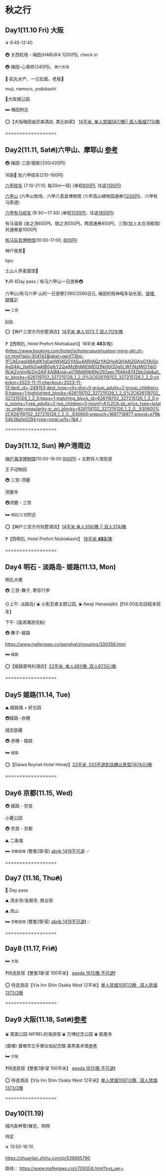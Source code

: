# 秋之行

## Day1(11.10 Fri) 大阪

✈️ 8:45-12:40

🚇 关西机场 - 梅田(HARUKA 1200円),  check in

🚇 梅田-心斋桥(240円)、`黑门市场`

🍞 矶丸水产、一兰拉面、老板🍜

muji, namoco, yodobashi

🏃大阪城公园



🛏️ 梅田附近

⭕️【大阪梅田由尼森酒店, 类比如家】 [14平米, 单人禁烟567/晚|| 双人吸烟773/晚 ](https://www.booking.com/hotel/jp/unizo-osaka-umeda.zh-cn.html?aid=304142&label=gen173bo-1FCAEoggI46AdIK1gDaHWIAQGYASu4ARjIAQzYAQHoAQH4AQSIAgGYAiGoAgS4Ar_hpKkGwAIB0gIkY2QwMzBhMjEtMDQ1Ni00ODg0LWFiNzMtOTdiOWJkZmVmNjZm2AIF4AIB&sid=676ec182c77b82050dfa50a0e61f5c1f&age=0;all_sr_blocks=273866516_273715564_2_2_0;checkin=2023-11-10;checkout=2023-11-11;dest_id=-240905;dest_type=city;dist=0;group_adults=1;group_children=1;hapos=2;highlighted_blocks=273866516_273715564_2_2_0;hpos=2;matching_block_id=273866516_273715564_2_2_0;no_rooms=1;req_adults=1;req_age=0;req_children=1;room1=A%2C0;sb_price_type=total;sr_order=popularity;sr_pri_blocks=273866516_273715564_2_2_0__1583550;srepoch=1697803113;srpvid=54ce5422874703b0;type=total;ucfs=1&#_)

==================

## Day2(11.11, Sat🔥)六甲山、摩耶山 [参考](https://www.mafengwo.cn/gonglve/ziyouxing/165556.html)



🚇 梅田-三宫/御影(330/420円)

16路🚌 到六甲缆车(210-160円)

[六甲缆车](https://www.rokkosan.com/cable/operation/?lang=zh-CHS) (7:10-21:10, 每20m一班) (单程<u>600円</u>, 往返<u>1100円</u>)

[六甲山](https://www.rokkosan.com/top/operations/?lang=zh-CHS) (六甲山牧场、六甲八音盒博物馆 /六甲高山植物园通券(<u>1230円</u>)、六甲有马索道)

[六甲有马缆车](https://koberope.jp/rokko) (9:30～17:30) (单程<u>1030円</u>，往返<u>1850円</u>)

有马温泉 (金之汤650円，银之汤550円，两馆通券850円，三馆(加上太合汤殿馆)共通券是1000円

[有马玩具博物馆](http://www.arima-toys.jp/)(10:00-17:00, <u>800円</u>)

神户夜景🌃

tips: 

土山人荞麦面馆🍞

 ❓JR 4Day pass / 有马六甲山一日游券🚇

六甲山(有马六甲 山的一日游劵2360/2560日元, 梅田的阪神电车站长室。[链接](https://www.mafengwo.cn/wenda/detail-7072357-7074374.html), [链接2](https://www.mafengwo.cn/i/17191819.html?sys_ver=)) 



🛏️ `三宫` 

[bnb](https://www.booking.com/hotel/jp/villa-fontaine-kobe-sannomiya.zh-cn.html?aid=304142&label=gen173bo-1DCAEoggI46AdIK1gDaHWIAQGYASu4ARjIAQzYAQPoAQH4AQSIAgGYAiGoAgS4Ar_hpKkGwAIB0gIkY2QwMzBhMjEtMDQ1Ni00ODg0LWFiNzMtOTdiOWJkZmVmNjZm2AIE4AIB&sid=a0198d69b89e292aec7846e8742bb2da&atlas_src=hp_iw_btn&checkin=2023-11-11&checkout=2023-11-12&dist=0&group_adults=2&group_children=0&no_rooms=1&room1=A%2CA&sb_price_type=total&srepoch=1697699360&srpvid=91523235f8680066&type=total&#tab-main)

⭕️【神户三宫方丹别墅酒店】[14平米 单人1073 || 双人1129/晚](https://www.booking.com/hotel/jp/villa-fontaine-kobe-sannomiya.zh-cn.html?aid=304142&label=gen173bo-1DCAEoggI46AdIK1gDaHWIAQGYASu4ARjIAQzYAQPoAQH4AQSIAgGYAiGoAgS4Ar_hpKkGwAIB0gIkY2QwMzBhMjEtMDQ1Ni00ODg0LWFiNzMtOTdiOWJkZmVmNjZm2AIE4AIB&sid=a0198d69b89e292aec7846e8742bb2da&dest_id=3796&dest_type=district&room1=A%2CA&group_adults=2&group_children=0&no_rooms=1&checkin=2023-11-11&checkout=2023-11-12&highlighted_blocks=53676521_346803203_2_2_0&atlas_src=sr_iw_title&ucfs=1#_)

❓【西明石, Hotel Prefort Nishiakashi】18平米 **483**/晚](https://www.booking.com/hotel/jp/hoterupurehuotoxi-ming-shi.zh-cn.html?aid=304142&label=gen173bo-1FCAEoggI46AdIK1gDaHWIAQGYASu4ARjIAQzYAQHoAQH4AQSIAgGYAiGoAgS4Ar_hpKkGwAIB0gIkY2QwMzBhMjEtMDQ1Ni00ODg0LWFiNzMtOTdiOWJkZmVmNjZm2AIF4AIB&sid=a0198d69b89e292aec7846e8742bb2da&all_sr_blocks=626119702_327215126_1_2_0%2C626119702_327215126_1_2_0;checkin=2023-11-11;checkout=2023-11-12;dest_id=-249153;dest_type=city;dist=0;group_adults=2;group_children=0;hapos=1;highlighted_blocks=626119702_327215126_1_2_0%2C626119702_327215126_1_2_0;hpos=1;matching_block_id=626119702_327215126_1_2_0;no_rooms=1;req_adults=2;req_children=0;room1=A%2CA;sb_price_type=total;sr_order=popularity;sr_pri_blocks=626119702_327215126_1_2_0__930600%2C626119702_327215126_1_2_0__930600;srepoch=1697716977;srpvid=e79b54b38a1e0294;type=total;ucfs=1&#_)


==================


## Day3(11.12, Sun) 神户港周边

[神户海洋博物馆](https://kobe-maritime-museum.com/s_chinese.html)(10:00-18:00 <u>900円</u>) + 北野异人馆街道

王子动物园

🚇 三宫-须磨

须磨寺

🚇须磨 - 三宫

🛏️ `明石`/`三宫`附近

⭕️【神户三宫方丹别墅酒店】[14平米 单人356/晚 || 双人374/晚 ](https://www.booking.com/hotel/jp/villa-fontaine-kobe-sannomiya.zh-cn.html?aid=304142&label=gen173bo-1DCAEoggI46AdIK1gDaHWIAQGYASu4ARjIAQzYAQPoAQH4AQSIAgGYAiGoAgS4Ar_hpKkGwAIB0gIkY2QwMzBhMjEtMDQ1Ni00ODg0LWFiNzMtOTdiOWJkZmVmNjZm2AIE4AIB&sid=676ec182c77b82050dfa50a0e61f5c1f&checkin=2023-11-12&checkout=2023-11-13&dest_id=-233817&dest_type=city&dist=0&do_availability_check=1&group_adults=2&group_children=0&hp_avform=1&hp_group_set=0&no_rooms=1&origin=hp&sb_price_type=total&src=hotel&type=total&#_)

❓【西明石, Hotel Prefort Nishiakashi】 [18平米 **483**/晚](https://www.booking.com/hotel/jp/hoterupurehuotoxi-ming-shi.zh-cn.html?aid=304142&label=gen173bo-1FCAEoggI46AdIK1gDaHWIAQGYASu4ARjIAQzYAQHoAQH4AQSIAgGYAiGoAgS4Ar_hpKkGwAIB0gIkY2QwMzBhMjEtMDQ1Ni00ODg0LWFiNzMtOTdiOWJkZmVmNjZm2AIF4AIB&sid=a0198d69b89e292aec7846e8742bb2da&all_sr_blocks=626119702_327215126_1_2_0%2C626119702_327215126_1_2_0;checkin=2023-11-11;checkout=2023-11-12;dest_id=-249153;dest_type=city;dist=0;group_adults=2;group_children=0;hapos=1;highlighted_blocks=626119702_327215126_1_2_0%2C626119702_327215126_1_2_0;hpos=1;matching_block_id=626119702_327215126_1_2_0;no_rooms=1;req_adults=2;req_children=0;room1=A%2CA;sb_price_type=total;sr_order=popularity;sr_pri_blocks=626119702_327215126_1_2_0__930600%2C626119702_327215126_1_2_0__930600;srepoch=1697716977;srpvid=e79b54b38a1e0294;type=total;ucfs=1&#_)

==================


## Day4 明石 - 淡路岛- 姬路(11.13, Mon)

明石大橋

🚇 三宫-舞子, 寄存行李

🌞上午: 淡路岛( ⛲️ 火影忍者主题公园, ⛲️ Awaji Hanasajiki)【❗️14:00左右回程末班车】

下午: (漩涡潮游览船)



🚇 舞子-姬路

https://www.mafengwo.cn/gonglve/ziyouxing/330356.html



🛏️ `姬路` 

⭕️【姬路蒙特利酒店】[22平米, 单人481/晚, 双人673元/晚](https://www.booking.com/hotel/jp/hoterumontoreji-lu.zh-cn.html?aid=304142&label=gen173bo-1DCAEoggI46AdIK1gDaHWIAQGYASu4ARjIAQzYAQPoAQH4AQSIAgGYAiGoAgS4Ar_hpKkGwAIB0gIkY2QwMzBhMjEtMDQ1Ni00ODg0LWFiNzMtOTdiOWJkZmVmNjZm2AIE4AIB&sid=a0198d69b89e292aec7846e8742bb2da&dest_id=-229173&dest_type=city&room1=A%2CA&group_adults=2&group_children=0&no_rooms=1&checkin=2023-11-13&checkout=2023-11-14&highlighted_blocks=231656610_0_2_0_0&atlas_src=sr_iw_title&ucfs=1#_)

==================


## Day5 姬路(11.14, Tue)

⛰️ 姬路城 + 好古园

🚇姬路 -赤穗

城忠臣藏

🚇 赤穗 - 姬路

🛏️ `姬路`

⭕️【Daiwa Roynet Hotel Himeji】[22平米, 533不退到店确认房型||674元/晚](https://www.booking.com/hotel/jp/daiwa-roynet-himeji.zh-cn.html?aid=304142&label=gen173bo-1FCAEoggI46AdIK1gDaHWIAQGYASu4ARjIAQzYAQHoAQH4AQSIAgGYAiGoAgS4Ar_hpKkGwAIB0gIkY2QwMzBhMjEtMDQ1Ni00ODg0LWFiNzMtOTdiOWJkZmVmNjZm2AIF4AIB&sid=676ec182c77b82050dfa50a0e61f5c1f&all_sr_blocks=0_0_2_0_0&checkin=2023-11-14&checkout=2023-11-15&dest_id=-229173&dest_type=city&dist=0&group_adults=2&group_children=0&hapos=2&highlighted_blocks=0_0_2_0_0&hpos=2&matching_block_id=0_0_2_0_0&no_rooms=1&req_adults=2&req_children=0&room1=A%2CA&sb_price_type=total&sr_order=popularity&sr_pri_blocks=0_0_2_0_0__1091604&srepoch=1697800920&srpvid=45f84fe8396700d3&type=total&ucfs=1&activeTab=main#_)

==================



## Day6 京都(11.15, Wed)

🚇 姬路 - 奈良



小鹿公园

🚇 奈良 - 京都

⛰️ 二条城



🛏️ `京都民宿` (整套2卧室) [abnb 1419不可退](https://www.airbnb.cn/rooms/15362865?adults=3&check_in=2023-11-16&check_out=2023-11-17&source_impression_id=p3_1697717984_zLJSQyw6GgMvgGAe&previous_page_section_name=1000&federated_search_id=a5595435-6b9b-4426-806e-0f7ebabb7d42) ✅

==================


## Day7 (11.16, Thu🔥)

🚌 Day pass

⛰️ 清水寺/金阁寺, 商业街

⛰️ 岚山

🛏️ `京都民宿` (整套2卧室) [abnb 1419不可退❗️](https://www.airbnb.cn/rooms/15362865?adults=3&check_in=2023-11-16&check_out=2023-11-17&source_impression_id=p3_1697717984_zLJSQyw6GgMvgGAe&previous_page_section_name=1000&federated_search_id=a5595435-6b9b-4426-806e-0f7ebabb7d42) ✅

==================


## Day8 (11.17, Fri🔥)



🛏️ `大阪`

❓待选民宿【整套3卧室 100平米】 [agoda 1611/晚 不可退❗️](https://www.agoda.cn/zh-cn/3-100-3/hotel/all/osaka-jp.html?locale=zh-cn&ckuid=6245ec4f-3708-4377-957e-ecabbda8d48b&prid=0&currency=CNY&correlationId=fd1f7806-9503-47e1-97c4-14d69273c200&analyticsSessionId=-1268287601138176555&pageTypeId=7&realLanguageId=8&languageId=8&origin=CN&cid=1891471&tag=f99772de-315e-6f71-6760-26c785c589e9&userId=6245ec4f-3708-4377-957e-ecabbda8d48b&whitelabelid=1&loginLvl=0&storefrontId=3&currencyId=15&currencyCode=CNY&htmlLanguage=zh-cn&cultureInfoName=zh-cn&machineName=hk-pc-2f-acm-web-user-57ccf5bfc-zdtsf&trafficGroupId=5&sessionId=dd0xxzgnmrdpi35ozontdeww&trafficSubGroupId=122&aid=82361&useFullPageLogin=true&cttp=4&isRealUser=true&mode=production&browserFamily=Edge%20(Chromium)%20for%20Macintosh&checkIn=2023-11-17&checkOut=2023-11-19&rooms=2&adults=3&childs=0&priceCur=CNY&los=2&textToSearch=%E4%B8%AD%E5%B4%8E%E7%94%BA%E9%A7%853%E5%88%86%2F%E6%A2%85%E7%94%B0%E5%BE%92%E6%AD%A9%E5%9C%8F%20100%E3%8E%A1%203%E9%9A%8E%E5%BB%BA%E7%8B%AC%E6%A3%9F%E7%94%BA%E5%B1%8B%E3%81%BE%E3%82%8B%E3%81%BE%E3%82%8B%E8%B2%B8%E5%88%87%20%2F%E6%A2%85%E7%94%B0%2F%E5%A4%A7%E9%98%AA%E9%A7%85&productType=-1&travellerType=3&familyMode=off)

⭕️ 待选酒店【Via Inn Shin Osaka West 12平米】[单人禁烟1097/2晚 , 双人禁烟1373/2晚](https://www.booking.com/hotel/jp/via-inn-shinosaka-west.zh-cn.html?label=gen173bo-1FCAEoggI46AdIK1gDaHWIAQGYASu4ARjIAQzYAQHoAQH4AQSIAgGYAiGoAgS4Ar_hpKkGwAIB0gIkY2QwMzBhMjEtMDQ1Ni00ODg0LWFiNzMtOTdiOWJkZmVmNjZm2AIF4AIB&sid=676ec182c77b82050dfa50a0e61f5c1f&aid=304142#_)

==================


## Day9 大阪(11.18, Sat🔥)[参考](https://www.mafengwo.cn/i/6617477.html?sys_ver=)

⛲️ 箕面公园
NIFREL的海游馆
⛲️ 万博纪念公园
⛲️ 胜尾寺

(寶塚) 寶塚市立手塚治虫紀念館
美秀美术馆[参考](https://www.mafengwo.cn/gonglve/ziyouxing/240694.html)

🛏️ `大阪`

❓待选民宿【整套3卧室 100平米】 [agoda 1611/晚 不可退❗️](https://www.agoda.cn/zh-cn/3-100-3/hotel/all/osaka-jp.html?locale=zh-cn&ckuid=6245ec4f-3708-4377-957e-ecabbda8d48b&prid=0&currency=CNY&correlationId=fd1f7806-9503-47e1-97c4-14d69273c200&analyticsSessionId=-1268287601138176555&pageTypeId=7&realLanguageId=8&languageId=8&origin=CN&cid=1891471&tag=f99772de-315e-6f71-6760-26c785c589e9&userId=6245ec4f-3708-4377-957e-ecabbda8d48b&whitelabelid=1&loginLvl=0&storefrontId=3&currencyId=15&currencyCode=CNY&htmlLanguage=zh-cn&cultureInfoName=zh-cn&machineName=hk-pc-2f-acm-web-user-57ccf5bfc-zdtsf&trafficGroupId=5&sessionId=dd0xxzgnmrdpi35ozontdeww&trafficSubGroupId=122&aid=82361&useFullPageLogin=true&cttp=4&isRealUser=true&mode=production&browserFamily=Edge%20(Chromium)%20for%20Macintosh&checkIn=2023-11-17&checkOut=2023-11-19&rooms=2&adults=3&childs=0&priceCur=CNY&los=2&textToSearch=%E4%B8%AD%E5%B4%8E%E7%94%BA%E9%A7%853%E5%88%86%2F%E6%A2%85%E7%94%B0%E5%BE%92%E6%AD%A9%E5%9C%8F%20100%E3%8E%A1%203%E9%9A%8E%E5%BB%BA%E7%8B%AC%E6%A3%9F%E7%94%BA%E5%B1%8B%E3%81%BE%E3%82%8B%E3%81%BE%E3%82%8B%E8%B2%B8%E5%88%87%20%2F%E6%A2%85%E7%94%B0%2F%E5%A4%A7%E9%98%AA%E9%A7%85&productType=-1&travellerType=3&familyMode=off)

⭕️ 待选酒店【Via Inn Shin Osaka West 12平米】[单人禁烟1097/2晚 , 双人禁烟1373/2晚](https://www.booking.com/hotel/jp/raizuhoteruda-ban-bei-xin-di-da-ban-fu-da-ban-shi12.zh-cn.html?aid=304142&label=gen173bo-1FCAEoggI46AdIK1gDaHWIAQGYASu4ARjIAQzYAQHoAQH4AQSIAgGYAiGoAgS4Ar_hpKkGwAIB0gIkY2QwMzBhMjEtMDQ1Ni00ODg0LWFiNzMtOTdiOWJkZmVmNjZm2AIF4AIB&sid=6bfb17ae94f47b3ef9d771902a059723&all_sr_blocks=260905553_265553412_2_2_0;checkin=2023-11-17;checkout=2023-11-18;dest_id=234556;dest_type=landmark;dist=0;group_adults=2;group_children=0;hapos=3;highlighted_blocks=260905553_265553412_2_2_0;hpos=3;matching_block_id=260905553_265553412_2_2_0;no_rooms=1;req_adults=2;req_children=0;room1=A%2CA;sb_price_type=total;sr_order=popularity;sr_pri_blocks=260905553_265553412_2_2_0__1245132;srepoch=1697762947;srpvid=216905b7fb1e013c;type=total;ucfs=1&#_)

==================


## Day10(11.19)

城内各种管/展览、购物

待定



✈️ 13:50-16:10



https://zhuanlan.zhihu.com/p/536665790



路线：
https://www.mafengwo.cn/i/709304.html?sys_ver=